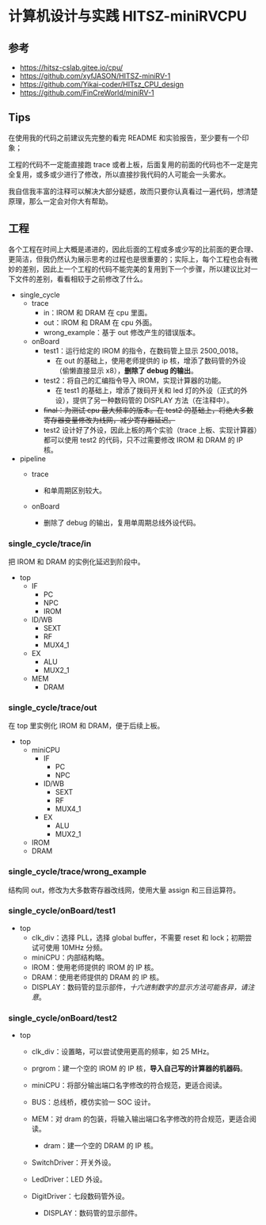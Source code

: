 # 计算机设计与实践 HITSZ-miniRVCPU

## 参考

- https://hitsz-cslab.gitee.io/cpu/
- https://github.com/xyfJASON/HITSZ-miniRV-1
- https://github.com/Yikai-coder/HITsz_CPU_design
- https://github.com/FinCreWorld/miniRV-1

## Tips

在使用我的代码之前建议先完整的看完 README 和实验报告，至少要有一个印象；

工程的代码不一定能直接跑 trace 或者上板，后面复用的前面的代码也不一定是完全复用，或多或少进行了修改，所以直接抄我代码的人可能会一头雾水。

我自信我丰富的注释可以解决大部分疑惑，故而只要你认真看过一遍代码，想清楚原理，那么一定会对你大有帮助。

## 工程

各个工程在时间上大概是递进的，因此后面的工程或多或少写的比前面的更合理、更简洁，但我仍然认为展示思考的过程也是很重要的；实际上，每个工程也会有微妙的差别，因此上一个工程的代码不能完美的复用到下一个步骤，所以建议比对一下文件的差别，看看相较于之前修改了什么。

- single_cycle
  - trace
    - in：IROM 和 DRAM 在 cpu 里面。
    - out：IROM 和 DRAM 在 cpu 外面。
    - wrong_example：基于 out 修改产生的错误版本。
  - onBoard
    - test1：运行给定的 IROM 的指令，在数码管上显示 2500_0018。
      - 在 out 的基础上，使用老师提供的 ip 核，增添了数码管的外设（偷懒直接显示 x8），**删除了 debug 的输出**。
    - test2：将自己的汇编指令导入 IROM，实现计算器的功能。
      - 在 test1 的基础上，增添了拨码开关和 led 灯的外设（正式的外设），提供了另一种数码管的 DISPLAY 方法（在注释中）。
    - ~~final：为测试 cpu 最大频率的版本。在 test2 的基础上，将绝大多数寄存器变量修改为线网，减少寄存器延迟。~~
    - test2 设计好了外设，因此上板的两个实验（trace 上板、实现计算器）都可以使用 test2 的代码，只不过需要修改 IROM 和 DRAM 的 IP 核。
- pipeline
  - trace
    - 和单周期区别较大。

  - onBoard
    - 删除了 debug 的输出，复用单周期总线外设代码。


### single_cycle/trace/in

把 IROM 和 DRAM 的实例化延迟到阶段中。

- top
  - IF
    - PC
    - NPC
    - IROM
  - ID/WB
    - SEXT
    - RF
    - MUX4_1
  - EX
    - ALU
    - MUX2_1
  - MEM
    - DRAM

### single_cycle/trace/out

在 top 里实例化 IROM 和 DRAM，便于后续上板。

- top
  - miniCPU
    - IF
      - PC
      - NPC
    - ID/WB
      - SEXT
      - RF
      - MUX4_1
    - EX
      - ALU
      - MUX2_1
  - IROM
  - DRAM

### single_cycle/trace/wrong_example

结构同 out，修改为大多数寄存器改线网，使用大量 assign 和三目运算符。

### single_cycle/onBoard/test1

- top
  - clk_div：选择 PLL，选择 global buffer，不需要 reset 和 lock；初期尝试可使用 10MHz 分频。
  - miniCPU：内部结构略。
  - IROM：使用老师提供的 IROM 的 IP 核。
  - DRAM：使用老师提供的 DRAM 的 IP 核。
  - DISPLAY：数码管的显示部件，*十六进制数字的显示方法可能各异，请注意*。

### single_cycle/onBoard/test2

- top

  - clk_div：设置略，可以尝试使用更高的频率，如 25 MHz。
  - prgrom：建一个空的 IROM 的 IP 核，**导入自己写的计算器的机器码**。
  - miniCPU：将部分输出端口名字修改的符合规范，更适合阅读。
  - BUS：总线桥，模仿实验一 SOC 设计。

  - MEM：对 dram 的包装，将输入输出端口名字修改的符合规范，更适合阅读。
    - dram：建一个空的 DRAM 的 IP 核。
  - SwitchDriver：开关外设。
  - LedDriver：LED 外设。
  - DigitDriver：七段数码管外设。
    - DISPLAY：数码管的显示部件。

